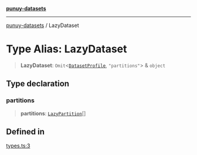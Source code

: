 [**punuy-datasets**](../README.md)

***

[punuy-datasets](../README.md) / LazyDataset

# Type Alias: LazyDataset

> **LazyDataset**: `Omit`\<[`DatasetProfile`](../interfaces/DatasetProfile.md), `"partitions"`\> & `object`

## Type declaration

### partitions

> **partitions**: [`LazyPartition`](LazyPartition.md)[]

## Defined in

[types.ts:3](https://github.com/andrefs/punuy-datasets/blob/f2ef4ee5d4153505790dfb59e0688e79780dc46e/src/lib/types.ts#L3)
